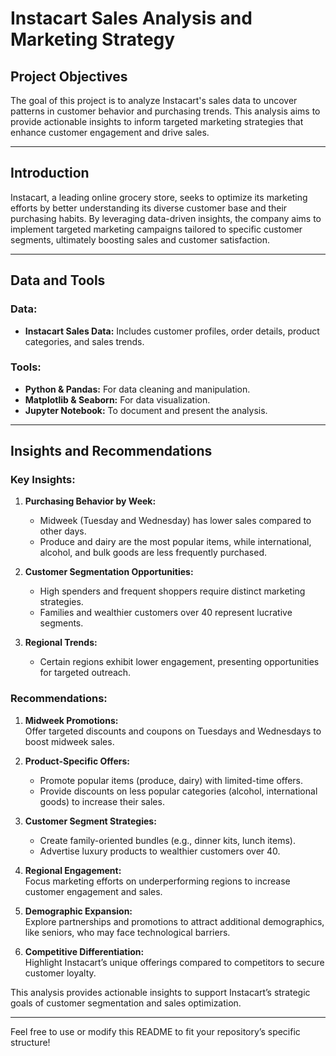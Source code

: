 
# Instacart Sales Analysis and Marketing Strategy

## Project Objectives

The goal of this project is to analyze Instacart's sales data to uncover patterns in customer behavior and purchasing trends. This analysis aims to provide actionable insights to inform targeted marketing strategies that enhance customer engagement and drive sales.

---

## Introduction

Instacart, a leading online grocery store, seeks to optimize its marketing efforts by better understanding its diverse customer base and their purchasing habits. By leveraging data-driven insights, the company aims to implement targeted marketing campaigns tailored to specific customer segments, ultimately boosting sales and customer satisfaction.

---

## Data and Tools

### Data:
- **Instacart Sales Data:** Includes customer profiles, order details, product categories, and sales trends.

### Tools:
- **Python & Pandas:** For data cleaning and manipulation.
- **Matplotlib & Seaborn:** For data visualization.
- **Jupyter Notebook:** To document and present the analysis.

---

## Insights and Recommendations

### Key Insights:
1. **Purchasing Behavior by Week:**  
   - Midweek (Tuesday and Wednesday) has lower sales compared to other days.
   - Produce and dairy are the most popular items, while international, alcohol, and bulk goods are less frequently purchased.

2. **Customer Segmentation Opportunities:**  
   - High spenders and frequent shoppers require distinct marketing strategies.  
   - Families and wealthier customers over 40 represent lucrative segments.

3. **Regional Trends:**  
   - Certain regions exhibit lower engagement, presenting opportunities for targeted outreach.

### Recommendations:
1. **Midweek Promotions:**  
   Offer targeted discounts and coupons on Tuesdays and Wednesdays to boost midweek sales.  

2. **Product-Specific Offers:**  
   - Promote popular items (produce, dairy) with limited-time offers.  
   - Provide discounts on less popular categories (alcohol, international goods) to increase their sales.  

3. **Customer Segment Strategies:**  
   - Create family-oriented bundles (e.g., dinner kits, lunch items).  
   - Advertise luxury products to wealthier customers over 40.  

4. **Regional Engagement:**  
   Focus marketing efforts on underperforming regions to increase customer engagement and sales.  

5. **Demographic Expansion:**  
   Explore partnerships and promotions to attract additional demographics, like seniors, who may face technological barriers.

6. **Competitive Differentiation:**  
   Highlight Instacart’s unique offerings compared to competitors to secure customer loyalty.


This analysis provides actionable insights to support Instacart’s strategic goals of customer segmentation and sales optimization.

--- 

Feel free to use or modify this README to fit your repository’s specific structure!
